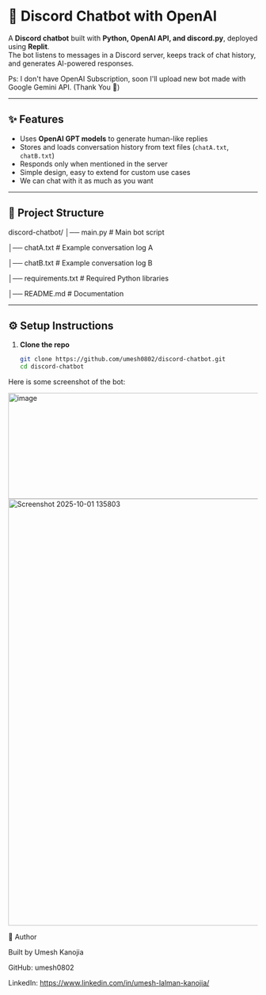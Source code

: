 # 🤖 Discord Chatbot with OpenAI

A **Discord chatbot** built with **Python, OpenAI API, and discord.py**, deployed using **Replit**.  
The bot listens to messages in a Discord server, keeps track of chat history, and generates AI-powered responses.

Ps: I don't have OpenAI Subscription, soon I'll upload new bot made with Google Gemini API. (Thank You 🤗)

---

## ✨ Features
- Uses **OpenAI GPT models** to generate human-like replies
- Stores and loads conversation history from text files (`chatA.txt`, `chatB.txt`)
- Responds only when mentioned in the server
- Simple design, easy to extend for custom use cases
- We can chat with it as much as you want

---

## 📂 Project Structure

discord-chatbot/
│── main.py # Main bot script

│── chatA.txt # Example conversation log A

│── chatB.txt # Example conversation log B

│── requirements.txt # Required Python libraries

│── README.md # Documentation



---

## ⚙️ Setup Instructions

1. **Clone the repo**
   ```bash
   git clone https://github.com/umesh0802/discord-chatbot.git
   cd discord-chatbot

Here is some screenshot of the bot:

<img width="712" height="214" alt="image" src="https://github.com/user-attachments/assets/628fec9d-03dc-4cb8-a074-19093bcda051" />

<img width="1915" height="862" alt="Screenshot 2025-10-01 135803" src="https://github.com/user-attachments/assets/cfa57e16-456e-4d10-8a20-3ec716f17acc" />


👤 Author


Built by Umesh Kanojia

GitHub: umesh0802

LinkedIn: https://www.linkedin.com/in/umesh-lalman-kanojia/

